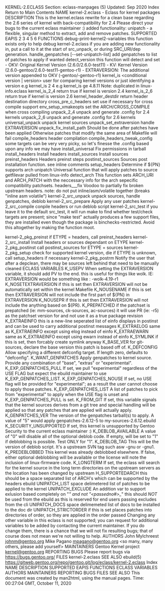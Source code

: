 KERNEL-2.ECLASS
Section: eclass-manpages (5)
Updated: Sep 2020
Index Return to Main Contents
NAME
kernel-2.eclass - Eclass for kernel packages
DESCRIPTION
This is the kernel.eclass rewrite for a clean base regarding the 2.6 series of kernel with back-compatibility for 2.4 Please direct your bugs to the current eclass maintainer :) added functionality: unipatch                - a flexible, singular method to extract, add and remove patches.
SUPPORTED EAPIS
2 3 4 5 6
FUNCTIONS
debug-print-kernel2-variables
this function exists only to help debug kernel-2.eclass if you are adding new functionality in, put a call to it at the start of src_unpack, or during SRC_URI/dep generation.
handle_genpatches [--set-unipatch-list]
add genpatches to list of patches to apply if wanted
detect_version
this function will detect and set - OKV: Original Kernel Version (2.6.0/2.6.0-test11) - KV: Kernel Version (2.6.0-gentoo/2.6.0-test11-gentoo-r1) - EXTRAVERSION: The additional version appended to OKV (-gentoo/-gentoo-r1)
kernel_is <conditional version | version>
user for comparing kernel versions or just identifying a version e.g kernel_is 2 4 e.g kernel_is ge 4.8.11 Note: duplicated in linux-info.eclass
kernel_is_2_4
return true if kernel is version 2.4
kernel_is_2_6
return true if kernel is version 2.6
kernel_header_destdir
return header destination directory
cross_pre_c_headers
set use if necessary for cross compile support
env_setup_xmakeopts
set the ARCH/CROSS_COMPILE when cross compiling
unpack_2_4
unpack and generate .config for 2.4 kernels
unpack_2_6
unpack and generate .config for 2.6 kernels
universal_unpack
unpack kernel sources
unpack_set_extraversion
handle EXTRAVERSION
unpack_fix_install_path
Should be done after patches have been applied Otherwise patches that modify the same area of Makefile will fail
compile_headers
header compilation
compile_headers_tweak_config
some targets can be very very picky, so let's finesse the .config based upon any info we may have
install_universal
Fix permissions in tarball
install_headers
Install headers
install_sources
Install sources
preinst_headers
Headers preinst steps
postinst_sources
Sources post installation function. see inline comments
setup_headers
Determine if ${PN} supports arch
unipatch <list of patches to apply>
Universal function that will apply patches to source
getfilevar <variable> <configfile>
pulled from linux-info
detect_arch
This function sets ARCH_URI and ARCH_PATCH with the neccessary info for the arch sepecific compatibility patchsets.
headers___fix
Voodoo to partially fix broken upstream headers. note: do not put inline/asm/volatile together (breaks "inline asm volatile")
kernel-2_src_unpack
unpack sources, handle genpatches, deblob
kernel-2_src_prepare
Apply any user patches
kernel-2_src_compile
conpile headers or run deblob script
kernel-2_src_test
if you leave it to the default src_test, it will run make to find whether test/check targets are present; since "make test" actually produces a few support files, they are installed even though the package is binchecks-restricted.
Avoid this altogether by making the function moot.

kernel-2_pkg_preinst
if ETYPE = headers, call preinst_headers
kernel-2_src_install
Install headers or sources dependant on ETYPE
kernel-2_pkg_postinst
call postinst_sources for ETYPE = sources
kernel-2_pkg_setup
check for supported kernel version, die if ETYPE is unknown, call setup_headers if necessary
kernel-2_pkg_postrm
Notify the user that after a depclean, there may be sources left behind that need to be manually cleaned
ECLASS VARIABLES
K_USEPV
When setting the EXTRAVERSION variable, it should add PV to the end. this is useful for things like wolk. IE: EXTRAVERSION would be something like : -wolk-4.19-r1
K_NOSETEXTRAVERSION
if this is set then EXTRAVERSION will not be automatically set within the kernel Makefile
K_NOUSENAME
if this is set then EXTRAVERSION will not include the first part of ${PN} in EXTRAVERSION
K_NOUSEPR
if this is set then EXTRAVERSION will not include the anything based on ${PR}.
K_PREPATCHED
if the patchset is prepatched (ie: mm-sources, ck-sources, ac-sources) it will use PR (ie: -r5) as the patchset version for and not use it as a true package revision
K_EXTRAEINFO
this is a new-line seperated list of einfo displays in postinst and can be used to carry additional postinst messages
K_EXTRAELOG
same as K_EXTRAEINFO except using elog instead of einfo
K_EXTRAEWARN
same as K_EXTRAEINFO except using ewarn instead of einfo
K_SYMLINK
if this is set, then forcably create symlink anyway
K_BASE_VER
for git-sources, declare the base version this patch is based off of.
K_DEFCONFIG
Allow specifying a different defconfig target. If length zero, defaults to "defconfig".
K_WANT_GENPATCHES
Apply genpatches to kernel source. Provide any combination of "base", "extras" or "experimental".
K_EXP_GENPATCHES_PULL
If set, we pull "experimental" regardless of the USE FLAG but expect the ebuild maintainer to use K_EXP_GENPATCHES_LIST.
K_EXP_GENPATCHES_NOUSE
If set, no USE flag will be provided for "experimental"; as a result the user cannot choose to apply those patches.
K_EXP_GENPATCHES_LIST
A list of patches to pick from "experimental" to apply when the USE flag is unset and K_EXP_GENPATCHES_PULL is set.
K_FROM_GIT
If set, this variable signals that the kernel sources derives from a git tree and special handling will be applied so that any patches that are applied will actually apply.
K_GENPATCHES_VER
The version of the genpatches tarball(s) to apply. A value of "5" would apply genpatches-2.6.12-5 to my-sources-2.6.12.ebuild
K_SECURITY_UNSUPPORTED
If set, this kernel is unsupported by Gentoo Security to the current eclass maintainer :)
K_DEBLOB_AVAILABLE
A value of "0" will disable all of the optional deblob code. If empty, will be set to "1" if deblobbing is possible. Test ONLY for "1".
K_DEBLOB_TAG
This will be the version of deblob script. It's a upstream SVN tag such asw -gnu or -gnu1.
K_PREDEBLOBBED
This kernel was already deblobbed elsewhere. If false, either optional deblobbing will be available or the license will note the inclusion of linux-firmware code.
K_LONGTERM
If set, the eclass will search for the kernel source in the long term directories on the upstream servers as the location has been changed by upstream
H_SUPPORTEDARCH
this should be a space separated list of ARCH's which can be supported by the headers ebuild
UNIPATCH_LIST
space delimetered list of patches to be applied to the kernel
UNIPATCH_EXCLUDE
An addition var to support exlusion based completely on "<passedstring>*" and not "<passedno#>_*" this should _NOT_ be used from the ebuild as this is reserved for end users passing excludes from the cli
UNIPATCH_DOCS
space delimemeted list of docs to be installed to the doc dir
UNIPATCH_STRICTORDER
if this is set places patches into directories of order, so they are applied in the order passed Changing any other variable in this eclass is not supported; you can request for additional variables to be added by contacting the current maintainer. If you do change them, there is a chance that we will not fix resulting bugs; that of course does not mean we're not willing to help.
AUTHORS
John Mylchreest <johnm@gentoo.org>
Mike Pagano <mpagano@gentoo.org>
<so many, many others, please add yourself>
MAINTAINERS
Gentoo Kernel project <kernel@gentoo.org>
REPORTING BUGS
Please report bugs via https://bugs.gentoo.org/
FILES
kernel-2.eclass
SEE ALSO
ebuild(5)
https://gitweb.gentoo.org/repo/gentoo.git/log/eclass/kernel-2.eclass
Index
NAME
DESCRIPTION
SUPPORTED EAPIS
FUNCTIONS
ECLASS VARIABLES
AUTHORS
MAINTAINERS
REPORTING BUGS
FILES
SEE ALSO
This document was created by man2html, using the manual pages.
Time: 00:27:04 GMT, October 11, 2020